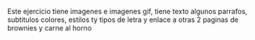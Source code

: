 Este ejercicio tiene imagenes e imagenes gif, tiene texto algunos parrafos, subtitulos colores, estilos ty tipos de letra y enlace a otras 2 paginas de brownies y carne al horno
